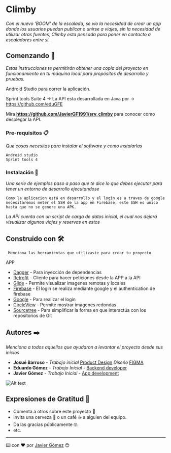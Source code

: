 # Climby

_Con el nuevo 'BOOM' de la escalada, se vio la necesidad de crear un app donde los usuarios puedan publicar o unirse a viajes, sin la necesidad de utilizar otras fuentes, Climby esta pensada para poner en contacto a escaladores entre si._

## Comenzando 🚀

_Estas instrucciones te permitirán obtener una copia del proyecto en funcionamiento en tu máquina local para propósitos de desarrollo y pruebas._

Android Studio para correr la aplicación.

Sprint tools Suite 4 -> La API esta desarrollada en Java por -> https://github.com/eduGFE

Mira **https://github.com/JavierGF1991/srv_climby** para conocer como desplegar la API.

### Pre-requisitos 📋

_Que cosas necesitas para instalar el software y como instalarlas_

```
Android studio 
Sprint tools 4
```

### Instalación 🔧

_Una serie de ejemplos paso a paso que te dice lo que debes ejecutar para tener un entorno de desarrollo ejecutandose_

```
Como la aplicacion está en desarrollo y el logín es a traves de google necesitaremos meter el SSH de la app en Firebase, este SSH es unico hasta que no se genere una APK.
```

_La API cuenta con un script de carga de datos inicial, el cual nos dejará visualizar algunos viajes y reservas en estos_
<!---
## Ejecutando las pruebas ⚙️

_Faltan por implementar_

### Analice las pruebas end-to-end 🔩

_Faltan por implementar_

```
Faltan por implementar
```

### Y las pruebas de estilo de codificación ⌨️

_Faltan por implementar_

```
Faltan por implementar
```

## Despliegue 📦

_Faltan por implementar_
-->
## Construido con 🛠️

```
_Menciona las herramientas que utilizaste para crear tu proyecto_
```

APP
* [Dagger](https://dagger.dev/) - Para inyección de dependencias
* [Retrofit](https://square.github.io/retrofit/) - Cliente para hacer peticiones desde la APP a la API 
* [Glide](https://www.glideapps.com/) - Permite visualizar imagenes remotas y locales
* [Firebase](https://firebase.google.com/) - El login se realiza mediante google y el authentication de firebase
* [Google](https://google.com/) - Para realizar el logín
* [CircleView](https://github.com/hdodenhof/CircleImageView) - Permite mostrar imagenes redondas
* [Sourcetree](https://www.sourcetreeapp.com/) - Para simplificar la forma en que interactúa con los repositorios de Git

<!---
## Contribuyendo 🖇️

Por favor lee el [CONTRIBUTING.md](https://gist.github.com/villanuevand/xxxxxx) para detalles de nuestro código de conducta, y el proceso para enviarnos pull requests.

## Wiki 📖

Puedes encontrar mucho más de cómo utilizar este proyecto en nuestra [Wiki](https://github.com/tu/proyecto/wiki)

## Versionado 📌

Usamos [SemVer](http://semver.org/) para el versionado. Para todas las versiones disponibles, mira los [tags en este repositorio](https://github.com/tu/proyecto/tags).
-->
## Autores ✒️

_Menciona a todos aquellos que ayudaron a levantar el proyecto desde sus inicios_

* **Josué Barroso** - *Trabajo inicial* [Product Design](https://www.linkedin.com/in/josuebarroso/) *Diseño* [FIGMA](https://www.figma.com/embed?embed_host=share&url=https%3A%2F%2Fwww.figma.com%2Ffile%2Fy3N0qgI9mwGtRF9SUYRgHp%2FClimby%3Fnode-id%3D121%253A479)
* **Eduardo Gómez** - *Trabajo Inicial* - [Backend developer](https://www.linkedin.com/in/edugfe/)
* **Javier Gómez** - *Trabajo Inicial* - [App development](https://www.linkedin.com/in/javierg%C3%B3mezfern%C3%A1ndez/)

<!---
## Licencia 📄

Este proyecto está bajo la Licencia (Tu Licencia) - mira el archivo [LICENSE.md](LICENSE.md) para detalles
-->

![Alt text](https://user-images.githubusercontent.com/49919880/143423985-bae11183-d538-4f5f-bead-e5f5c0e66dbc.png "Title")


## Expresiones de Gratitud 🎁

* Comenta a otros sobre este proyecto 📢
* Invita una cerveza 🍺 o un café ☕ a alguien del equipo. 
* Da las gracias públicamente 🤓.
* etc.

---
⌨️ con ❤️ por [Javier Gómez](https://github.com/JavierGF1991) 😊
